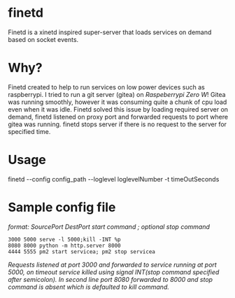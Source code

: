 # finetd

Finetd is a xinetd inspired super-server that loads services on demand based on socket events.

# Why?
Finetd created to help to run services on low power devices such as raspberrypi. I tried to run a git server (gitea) on *Raspeberrypi Zero W*! 
Gitea was running smoothly, however it was consuming quite a chunk of cpu load even when it was idle. Finetd solved this issue 
by loading required server on demand, finetd listened on proxy port and forwarded requests to port where gitea was running. 
finetd stops server if there is no request to the server for specified time.

# Usage
finetd --config config_path --loglevel loglevelNumber -t timeOutSeconds

# Sample config file 

*format: SourcePort DestPort start command ; optional stop command*    

    3000 5000 serve -l 5000;kill -INT %p
    8080 8000 python -m http.server 8000
    4444 5555 pm2 start servicea; pm2 stop servicea

*Requests listened at port 3000 and forwarded to service running at port 5000, on timeout service killed using signal INT(stop command specified after semicolon).
In second line port 8080 forwarded to 8000 and stop command is absent which is defaulted to kill command.*  
